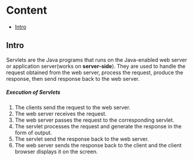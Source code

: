 # Content
* [Intro]()

## Intro
Servlets are the Java programs that runs on the Java-enabled web server or application server(works on **server-side**). They are used to handle the request obtained from the web server, process the request, produce the response, then send response back to the web server.
##### Execution of Servlets
1. The clients send the request to the web server.
2. The web server receives the request.
3. The web server passes the request to the corresponding servlet.
4. The servlet processes the request and generate the response in the form of output.
5. The servlet send the response back to the web server.
6. The web server sends the response back to the client and the client browser displays it on the screen.
